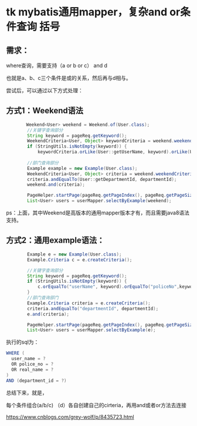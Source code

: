 # tk mybatis通用mapper，复杂and or条件查询 括号

## 需求：

where查询，需要支持（a or b or c） and d

也就是a、b、c三个条件是或的关系，然后再与d相与。

 

尝试后，可以通过以下方式处理：

## 方式1：Weekend语法

```java
　　　　 Weekend<User> weekend = Weekend.of(User.class);
        //关键字查询部分
        String keyword = pageReq.getKeyword();
        WeekendCriteria<User, Object> keywordCriteria = weekend.weekendCriteria();
        if (StringUtils.isNotEmpty(keyword)) {
            keywordCriteria.orLike(User::getUserName, keyword).orLike(User::getPoliceNo, keyword).orLike(User::getRealName, keyword);　　　　　　  //此处不需要再用下面这一句了,不然上面这个条件组合会重复一次            //weekend.and(keywordCriteria)        }
        
        //部门查询部分
        Example example = new Example(User.class);
        WeekendCriteria<User, Object> criteria = weekend.weekendCriteria();
        criteria.andEqualTo(User::getDepartmentId, departmentId);
        weekend.and(criteria);

        PageHelper.startPage(pageReq.getPageIndex(), pageReq.getPageSize());
        List<User> users = userMapper.selectByExample(weekend);
```

ps：上面，其中Weekend是高版本的通用mapper版本才有，而且需要java8语法支持。

## 方式2：通用example语法：

```java
        Example e = new Example(User.class);
        Example.Criteria c = e.createCriteria();

        //关键字查询部分
        String keyword = pageReq.getKeyword();
        if (StringUtils.isNotEmpty(keyword)) {
            c.orEqualTo("userName", keyword).orEqualTo("policeNo",keyword).orEqualTo("realName",keyword);
        }
        //部门查询部门
        Example.Criteria criteria = e.createCriteria();
        criteria.andEqualTo("departmentId", departmentId);
        e.and(criteria);

        PageHelper.startPage(pageReq.getPageIndex(), pageReq.getPageSize());
        List<User> users = userMapper.selectByExample(e);
```

执行的sql为：

```java
WHERE (
  user_name = ? 
  OR police_no = ? 
  OR real_name = ?
) 
AND (department_id = ?)
```

总结下来，就是，

每个条件组合(a/b/c) （d）各自创建自己的cirteria，再用and或者or方法去连接



https://www.cnblogs.com/grey-wolf/p/8435723.html